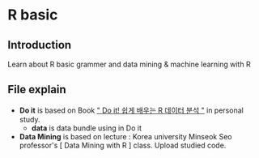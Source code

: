 # R basic

## Introduction

Learn about R basic grammer and data mining & machine learning with R 

## File explain

* __Do it__ is based on Book [" Do it! 쉽게 배우는 R 데이터 분석 "](https://book.naver.com/bookdb/book_detail.nhn?bid=12256508) in personal study.
  * __data__ is data bundle using in Do it
* __Data Mining__ is based on lecture : Korea university Minseok Seo professor's [ Data Mining with R ] class. Upload studied code.


